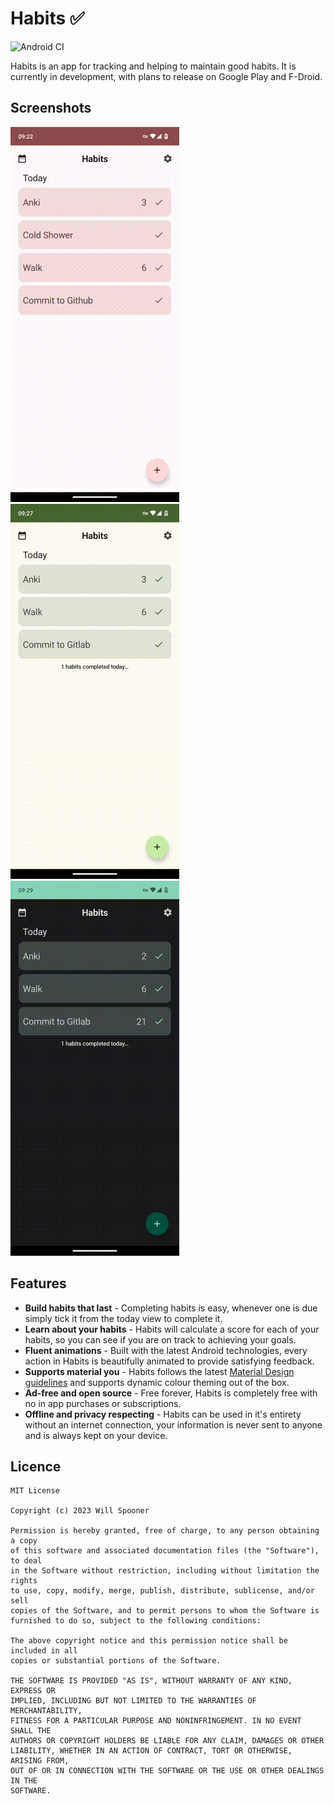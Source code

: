 # Habits ✅

![Android CI](https://github.com/willbsp/habits/actions/workflows/android.yml/badge.svg)

Habits is an app for tracking and helping to maintain good habits.
It is currently in development, with plans to release on Google Play and F-Droid.

## Screenshots

![Editing habits](screenshots/screenshot-3.gif)
![Completing habits](screenshots/screenshot-1.gif)
![Logbook](screenshots/screenshot-2.gif)

## Features

- **Build habits that last** - Completing habits is easy, whenever one is due simply tick it from
  the today view to complete it.
- **Learn about your habits** - Habits will calculate a score for each of your habits, so you can
  see if you are on track to achieving your goals.
- **Fluent animations** - Built with the latest Android technologies, every action in Habits is
  beautifully animated to provide satisfying feedback.
- **Supports material you** - Habits follows the
  latest [Material Design guidelines](https://m3.material.io/) and supports dynamic colour theming
  out of the box.
- **Ad-free and open source** - Free forever, Habits is completely free with no in app purchases or
  subscriptions.
- **Offline and privacy respecting** - Habits can be used in it's entirety without an internet
  connection, your information is never sent to anyone and is always kept on your device.

## Licence

```
MIT License

Copyright (c) 2023 Will Spooner

Permission is hereby granted, free of charge, to any person obtaining a copy
of this software and associated documentation files (the "Software"), to deal
in the Software without restriction, including without limitation the rights
to use, copy, modify, merge, publish, distribute, sublicense, and/or sell
copies of the Software, and to permit persons to whom the Software is
furnished to do so, subject to the following conditions:

The above copyright notice and this permission notice shall be included in all
copies or substantial portions of the Software.

THE SOFTWARE IS PROVIDED "AS IS", WITHOUT WARRANTY OF ANY KIND, EXPRESS OR
IMPLIED, INCLUDING BUT NOT LIMITED TO THE WARRANTIES OF MERCHANTABILITY,
FITNESS FOR A PARTICULAR PURPOSE AND NONINFRINGEMENT. IN NO EVENT SHALL THE
AUTHORS OR COPYRIGHT HOLDERS BE LIABLE FOR ANY CLAIM, DAMAGES OR OTHER
LIABILITY, WHETHER IN AN ACTION OF CONTRACT, TORT OR OTHERWISE, ARISING FROM,
OUT OF OR IN CONNECTION WITH THE SOFTWARE OR THE USE OR OTHER DEALINGS IN THE
SOFTWARE.
```
